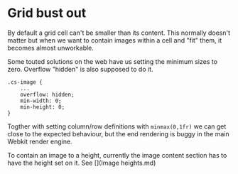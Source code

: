 # Grid bust out

By default a grid cell can't be smaller than its content. This normally doesn't matter but when we want to contain images within a cell and "fit" them, it becomes almost unworkable.

Some touted solutions on the web have us setting the minimum sizes to zero. Overflow "hidden" is also supposed to do it.

```
.cs-image {
	...
	overflow: hidden;
	min-width: 0;
	min-height: 0;
}
```

Togther with setting column/row definitions with `minmax(0,1fr)` we can get close to the expected behaviour, but the end rendering is buggy in the main Webkit render engine.

To contain an image to a height, currently the image content section has to have the height set on it. See [](Image heights.md)

